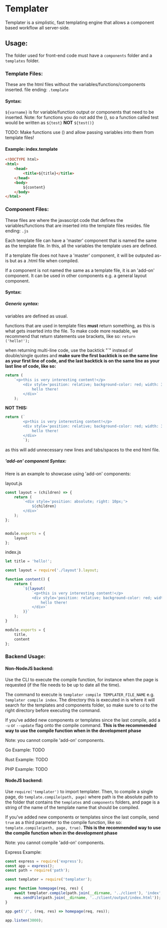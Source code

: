 # Templater

Templater is a simplistic, fast templating engine that allows a component based workflow all server-side.

## Usage:

The folder used for front-end code must have a `components` folder and a `templates` folder.

### Template Files:

These are the html files without the variables/functions/components inserted. file ending: `.template`

#### Syntax:

`${varname}` is for variable/function output or components that need to be inserted. Note: for functions you do not add the (), so a function called test would be written as `${test}` **NOT** `${test()}`

TODO: Make functions use () and allow passing variables into them from template files!

#### Example: index.template

```html
<!DOCTYPE html>
<html>
    <head>
        <title>${title}</title>
    </head>
    <body>
        ${content}
    </body>
</html>
```

### Component Files:

These files are where the javascript code that defines the variables/functions that are inserted into the template files resides. file ending: `.js`

Each template file can have a 'master' component that is named the same as the template file. In this, all the variables the template uses are defined.

If a template file does not have a 'master' component, it will be outputed as-is but as a .html file when compiled.

If a component is not named the same as a template file, it is an 'add-on' component. It can be used in other components e.g. a general layout component.

#### Syntax:

##### Generic syntax:

variables are defined as usual.

functions that are used in template files **must** return something, as this is what gets inserted into the file. To make code more readable, we recommend that return statements use brackets, like so: `return ('hello!');`

when returning multi-line code, use the backtick "\`" instead of double/single quotes and **make sure the first backtick is on the same line as your first line of code, and the last backtick is on the same line as your last line of code, like so:**

```js
return (
    `<p>this is very interesting content!</p>
        <div style='position: relative; background-color: red; width: 300px; height: 300px;'>
            hello there!
        </div>`
    );
```

**NOT THIS:**

```js
return (`
        <p>this is very interesting content!</p>
        <div style='position: relative; background-color: red; width: 300px; height: 300px;'>
            hello there!
        </div>
        `);
```

as this will add unnecessary new lines and tabs/spaces to the end html file.

##### 'add-on' component Syntax:

Here is an example to showcase using 'add-on' components:

layout.js
```js
const layout = (children) => {
    return (
        `<div style='position: absolute; right: 10px;'>
            ${children}
        </div>`
    );
};


module.exports = {
    layout
};
```
index.js
```js
let title = 'hello!';

const layout = require('./layout').layout;

function content() {
    return (
        `${layout(
            `<p>this is very interesting content!</p>
            <div style='position: relative; background-color: red; width: 300px; height: 300px;'>
                hello there!
            </div>`
        )}`
    );
}

module.exports = {
    title,
    content
};
```

### Backend Usage:

#### Non-NodeJS backend:

Use the CLI to execute the compile function, for instance when the page is requested (if the file needs to be up to date all the time).

The command to execute is `templater compile TEMPLATER_FILE_NAME` e.g. `templater compile index`. The directory this is executed in is where it will search for the templates and components folder, so make sure to `cd` to the right directory before executing the command.

If you've added new components or templates since the last compile, add a `-u` or `--update` flag onto the compile command. **This is the recommended way to use the compile function when in the development phase**

Note: you cannot compile 'add-on' components.

Go Example: TODO

Rust Example: TODO

PHP Example: TODO

#### NodeJS backend:

Use `require('templater')` to import templater. Then, to compile a single page, do `template.compile(path, page)` where path is the absolute path to the folder that contains the `templates` and `components` folders, and page is a string of the name of the template name that should be compiled.

If you've added new components or templates since the last compile, send `true` as a third parameter to the compile function, like so: `template.compile(path, page, true)`. **This is the recommended way to use the compile function when in the development phase**

Note: you cannot compile 'add-on' components.

Express Example:

```js
const express = require('express');
const app = express();
const path = require('path');

const templater = require('templater');

async function homepage(req, res) {
    await templater.compile(path.join(__dirname, '../client'), 'index', true); //this will execute first, making sure the output index.html file exists so no errors occur on the first request.
    res.sendFile(path.join(__dirname, '../client/output/index.html'));
}

app.get('/', (req, res) => homepage(req, res));

app.listen(3000);
```